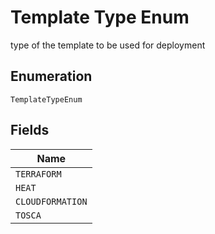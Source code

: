 
# Template Type Enum

type of the template to be used for deployment

## Enumeration

`TemplateTypeEnum`

## Fields

| Name |
|  --- |
| `TERRAFORM` |
| `HEAT` |
| `CLOUDFORMATION` |
| `TOSCA` |

